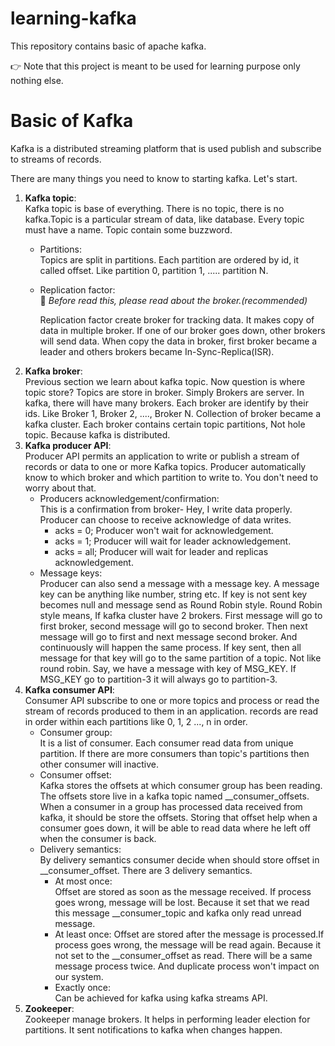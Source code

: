 # learning-kafka

This repository contains basic of apache kafka.

👉 Note that this project is meant to be used for learning purpose only nothing else.
# Basic of Kafka
Kafka is a distributed streaming platform that is used publish and subscribe to streams of records.

There are many things you need to know to starting kafka. Let's start.

1. **Kafka topic**:  
Kafka topic is base of everything. There is no topic, there is no kafka.Topic is a particular stream of data, like database. Every topic must have a name. Topic contain some buzzword.
    - Partitions:   
    Topics are split in partitions. Each partition are ordered by id, it called offset. Like partition 0, partition 1, ..... partition N.
    - Replication factor:  
      🙏 *Before read this, please read about the broker.(recommended)* 

      Replication factor create broker for tracking data. It makes copy of data in multiple broker. If one of our broker goes down, other brokers will send data. When copy the data in broker, first broker became a leader and others brokers became In-Sync-Replica(ISR).
2. **Kafka broker**:    
 Previous section we learn about kafka topic. Now question is where topic store? Topics are store in broker. Simply Brokers are server. In kafka, there will have many brokers. Each broker are identify by their ids. Like Broker 1, Broker 2, ...., Broker N. Collection of broker became a kafka cluster. Each broker contains certain topic partitions, Not hole topic. Because kafka is distributed.
  3. **Kafka producer API**:   
 Producer API permits an application to write or publish a stream of records or data to one or more Kafka topics. Producer automatically know to which broker and which partition to write to. You don't need to worry about that.
     - Producers acknowledgement/confirmation:  
     This is a confirmation from broker- Hey, I write data properly. Producer can choose to receive acknowledge of data writes.
         - acks = 0; Producer won't wait for acknowledgement.
         - acks = 1; Producer will wait for leader acknowledgement.
         - acks = all; Producer will wait for leader and replicas acknowledgement.
     - Message keys:  
     Producer can also send a message with a message key. A message key can be anything like number, string etc. If key is not sent key becomes null and message send as Round Robin style. Round Robin style means, If kafka cluster have 2 brokers. First message will go to first broker, second message will go to second broker. Then next message will go to first and next message second broker. And continuously will happen the same process. If key sent, then all message for that key will go to the same partition of a topic. Not like round robin. Say, we have a message with key of MSG_KEY. If MSG_KEY go to partition-3 it will always go to partition-3.
  4. **Kafka consumer API**:   
  Consumer API subscribe to one or more topics and process or read the stream of records produced to them in an application. records are read in order within each partitions like 0, 1, 2 ..., n in order.
       - Consumer group:  
       It is a list of consumer. Each consumer read data from unique partition. If there are more consumers than topic's partitions then other consumer will inactive.
       - Consumer offset:    
       Kafka stores the offsets at which consumer group has been reading. The offsets store live in a kafka topic named __consumer_offsets. When a consumer in a group has processed data received from kafka, it should be store the offsets. Storing that offset help when a consumer goes down, it will be able to read data where he left off when the consumer is back.
       - Delivery semantics:  
        By delivery semantics consumer decide when should store offset in __consumer_offset. There are 3 delivery semantics.
         - At most once:  
         Offset are stored as soon as the message received. If process goes wrong, message will be lost. Because it set that we read this message __consumer_topic and kafka only read unread message.
         - At least once: 
         Offset are stored after the message is processed.If process goes wrong, the message will be read again. Because it not set to the __consumer_offset as read. There will be a same message process twice. And duplicate process won't impact on our system.
         - Exactly once:  
         Can be achieved for kafka using kafka streams API. 
5. **Zookeeper**:   
Zookeeper manage brokers. It helps in performing leader election for partitions. It sent notifications to kafka when changes happen.